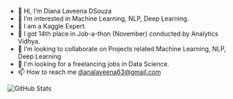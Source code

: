 - 👋 Hi, I’m Diana Laveena DSouza
- 👀 I’m interested in Machine Learning, NLP, Deep Learning.
- 🌱 I am a Kaggle Expert.
- 🌱 I got 14th place in Job-a-thon (November) conducted by Analytics Vidhya.
- 💞️ I’m looking to collaborate on Projects related Machine Learning, NLP, Deep Learning
- 🎁 I'm looking for a freelancing jobs in Data Science.
- 📫 How to reach me dianalaveena63@gmail.com


![GitHub Stats](https://github-readme-stats.vercel.app/api?username=Diana-Laveena-DSouza&theme=radical)
